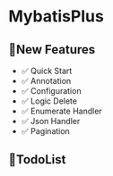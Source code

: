# MybatisPlus

## 🎉New Features

- ✅ Quick Start
- ✅ Annotation
- ✅ Configuration
- ✅ Logic Delete
- ✅ Enumerate Handler
- ✅ Json Handler
- ✅ Pagination

## 🎈TodoList

